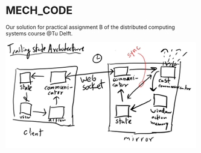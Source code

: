 # MECH_CODE

Our solution for practical assignment B of the distributed computing systems course @Tu Delft. 

![](READMEIMGS/sketchArchitecture.jpg)